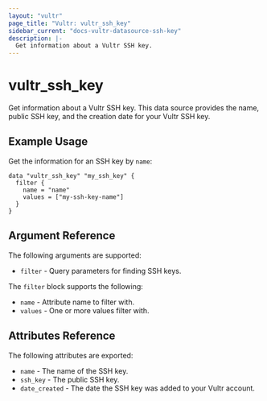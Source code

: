 ```yaml
---
layout: "vultr"
page_title: "Vultr: vultr_ssh_key"
sidebar_current: "docs-vultr-datasource-ssh-key"
description: |-
  Get information about a Vultr SSH key.
---
```


# vultr_ssh_key

Get information about a Vultr SSH key. This data source provides the name, public SSH key, and the creation date for your Vultr SSH key.

## Example Usage

Get the information for an SSH key by `name`:
```hcl
data "vultr_ssh_key" "my_ssh_key" {
  filter {
    name = "name"
    values = ["my-ssh-key-name"]
  }
}
```

## Argument Reference

The following arguments are supported:

* `filter` - Query parameters for finding SSH keys.

The `filter` block supports the following:

* `name` - Attribute name to filter with.
* `values` - One or more values filter with.

## Attributes Reference

The following attributes are exported:

* `name` - The name of the SSH key.
* `ssh_key` - The public SSH key.
* `date_created` - The date the SSH key was added to your Vultr account.
